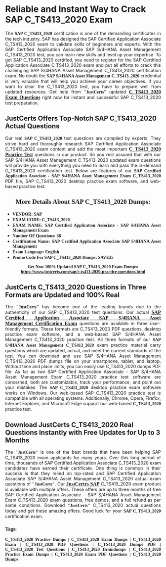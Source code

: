 <h1><strong>Reliable and Instant Way to Crack SAP C_TS413_2020 Exam</strong></h1>

<p style="text-align: justify;">The <span style="font-family:Georgia,serif;"><strong>SAP C_TS413_2020</strong></span> certification is one of the demanding certificates in the tech industry. SAP has designed the SAP Certified Application Associate C_TS413_2020 exam to validate skills of beginners and experts. With the SAP Certified Application Associate SAP S/4HANA Asset Management C_TS413_2020 test, you can learn new skills and level up your expertise. To get SAP C_TS413_2020 certified, you need to register for the SAP Certified Application Associate C_TS413_2020 exam and put all efforts to crack this challenging SAP S/4HANA Asset Management C_TS413_2020 certification exam. No doubt the <span style="font-family:Georgia,serif;"><strong>SAP S/4HANA Asset Management C_TS413_2020</strong></span> credential is very valuable that will help you achieve your career objectives. If you want to clear the C_TS413_2020 test, you have to prepare well from updated resources. Get help from <span style="font-size:14px;"><span style="font-family:Georgia,serif;"><strong>"JustCerts"</strong></span></span> updated <a href="https://www.justcerts.com/sap/c-ts413-2020-practice-questions.html"><span style="font-size:16px;"><span style="font-family:Georgia,serif;"><strong>C_TS413_2020 Exam Questions</strong></span></span></a> right now for instant and successful SAP C_TS413_2020 test preparation.</p>

<h2><strong>JustCerts Offers Top-Notch SAP C_TS413_2020 Actual Questions </strong></h2>

<p style="text-align: justify;">Our real <span style="font-family:Georgia,serif;"><strong>SAP C_TS413_2020</strong></span> test questions are compiled by experts. They strive hard and thoroughly research SAP Certified Application Associate C_TS413_2020 exam content and add the most important <a href="https://www.justcerts.com/sap/c-ts413-2020-practice-questions.html"><span style="font-size:16px;"><span style="font-family:Georgia,serif;"><strong>C_TS413_2020 Practice Test</strong></span></span></a> questions in our product. So you rest assured that with our SAP S/4HANA Asset Management C_TS413_2020 updated exam questions will provide you with everything you need to learn and pass the in-demand C_TS413_2020 certification test. Below are features of our <span style="font-family:Georgia,serif;"><strong>SAP Certified Application Associate - SAP S/4HANA Asset Management Exam C_TS413_2020</strong></span> PDF file, SAP C_TS413_2020 desktop practice exam software, and web-based practice test.</p>

<h2 style="text-align: center;"><strong><span style="font-family:Georgia,serif;">More Details About SAP C_TS413_2020 Dumps:</span></strong></h2>

<ul>
	<li style="text-align: justify;"><span style="font-size:14px;"><span style="font-family:Georgia,serif;"><strong>VENDOR: SAP</strong></span></span></li>
	<li style="text-align: justify;"><span style="font-size:14px;"><span style="font-family:Georgia,serif;"><strong>EXAM CODE: C_TS413_2020</strong></span></span></li>
	<li style="text-align: justify;"><span style="font-size:14px;"><span style="font-family:Georgia,serif;"><strong>EXAM NAME: SAP Certified Application Associate - SAP S/4HANA Asset Management Exam</strong></span></span></li>
	<li style="text-align: justify;"><span style="font-size:14px;"><span style="font-family:Georgia,serif;"><strong>Number OF Questions: 88</strong></span></span></li>
	<li style="text-align: justify;"><span style="font-size:14px;"><span style="font-family:Georgia,serif;"><strong>Certification Name: SAP Certified Application Associate SAP S/4HANA Asset Management</strong></span></span></li>
	<li style="text-align: justify;"><span style="font-size:14px;"><span style="font-family:Georgia,serif;"><strong>Exam Language: English</strong></span></span></li>
	<li style="text-align: justify;"><span style="font-size:14px;"><span style="font-family:Georgia,serif;"><strong>Promo Code For SAP C_TS413_2020 Dumps: SAVE25</strong></span></span></li>
</ul>

<p style="text-align: center;"><strong><span style="font-family:Georgia,serif;"><span style="font-size:14px;">Get Now 100% Updated SAP C_TS413_2020 Exam Dumps:</span> <a href="https://www.justcerts.com/sap/c-ts413-2020-practice-questions.html">https://www.justcerts.com/sap/c-ts413-2020-practice-questions.html</a></span></strong></p>

<h2><strong>JustCerts C_TS413_2020 Questions in Three Formats are Updated and 100% Real</strong></h2>

<p style="text-align: justify;">The <span style="font-size:14px;"><span style="font-family:Georgia,serif;"><strong>"JustCerts"</strong></span></span> has become one of the leading brands due to the authenticity of our SAP C_TS413_2020 test questions. Our actual <a href="https://www.justcerts.com/sap/sap-certified-application-associate-certification-exams.html"><span style="font-size:16px;"><span style="font-family:Georgia,serif;"><strong>SAP Certified Application Associate SAP S/4HANA Asset Management Certification Exam</strong></span></span></a> questions are available in three user-friendly formats. These formats are C_TS413_2020 PDF questions, desktop practice exam software, and a web-based SAP S/4HANA Asset Management C_TS413_2020 practice test. All three formats of our <strong><span style="font-family:Georgia,serif;">SAP S/4HANA Asset Management C_TS413_2020</span></strong> exam practice material carry questions which are updated, actual, and meet the current standards of the test. You can download and use SAP S/4HANA Asset Management C_TS413_2020 PDF dumps file on your smartphone, tablet, and laptop. Without time and place limits, you can easily use C_TS413_2020 dumps PDF file. As far as two SAP Certified Application Associate - SAP S/4HANA Asset Management Exam C_TS413_2020 practice test software are concerned, both are customizable, track your performance, and point out your mistakes. The <span style="font-family:Georgia,serif;"><strong>SAP C_TS413_2020</strong></span> desktop practice exam software works on Windows. Our web-based SAP C_TS413_2020 practice test is compatible with all operating systems. Additionally, Chrome, Opera, Firefox, Internet Explorer, and Microsoft Edge support our web-based <span style="font-family:Georgia,serif;"><strong>C_TS413_2020 </strong></span> practice test.</p>

<h2><strong>Download JustCerts C_TS413_2020 Real Questions Instantly with Free Updates for Up to 3 Months</strong></h2>

<p style="text-align: justify;">The <span style="font-family:Georgia,serif;"><span style="font-size:14px;"><strong>"JustCerts"</strong></span></span> is one of the best brands that have been helping SAP C_TS413_2020 exam applicants for many years. Over this long period of time, thousands of SAP Certified Application Associate C_TS413_2020 exam candidates have earned their certificate. One thing is common in their success is that they relied on top-rated and SAP Certified Application Associate SAP S/4HANA Asset Management C_TS413_2020 actual exam questions of <span style="font-family:Georgia,serif;"><span style="font-size:14px;"><strong>"JustCerts"</strong></span></span>. Our <a href="https://www.justcerts.com/sap-certification-exams.html"><span style="font-size:16px;"><span style="font-family:Georgia,serif;"><strong>JustCertrs SAP</strong></span></span></a> C_TS413_2020 exam product is available with multiple offers. These offers are up to three months of free SAP Certified Application Associate - SAP S/4HANA Asset Management Exam C_TS413_2020 exam questions, free demos, and a full refund as per some conditions. Download <span style="font-family:Georgia,serif;"><span style="font-size:14px;"><strong>"JustCerts"</strong></span></span> C_TS413_2020 actual questions today and get these amazing offers. Good luck for your <span style="font-family:Georgia,serif;"><strong>SAP C_TS413_2020</strong></span> certification exam.</p>

<h3 style="text-align: justify;"><span style="font-family:Georgia,serif;"><strong>Tags:</strong></span></h3>

<p style="text-align: justify;"><span style="font-family:Georgia,serif;"><strong>C_TS413_2020 Practice Dumps | C_TS413_2020 Exam Dumps | C_TS413_2020 Exam | C_TS413_2020 PDF Questions | C_TS413_2020 Dumps PDF | C_TS413_2020 Test Questions | C_TS413_2020 Braindumps | C_TS413_2020 Practice Exam Dumps | C_TS413_2020 Exam PDF Questions | C_TS413_2020 Dumps</strong></span></p>
